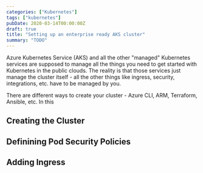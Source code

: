 ```yaml
---
categories: ["Kubernetes"]
tags: ["kubernetes"]
pubDate: 2020-03-14T00:00:00Z
draft: true
title: "Setting up an enterprise ready AKS cluster"
summary: "TODO"
---
```


Azure Kubernetes Service (AKS) and all the other "managed" Kubernetes services are supposed to manage all the things you need to get started with Kubernetes in the public clouds. The reality is that those services just manage the cluster itself - all the other things like ingress, security, integrations, etc. have to be managed by you.

There are different ways to create your cluster - Azure CLI, ARM, Terraform, Ansible, etc. In this

## Creating the Cluster

## Definining Pod Security Policies

## Adding Ingress
